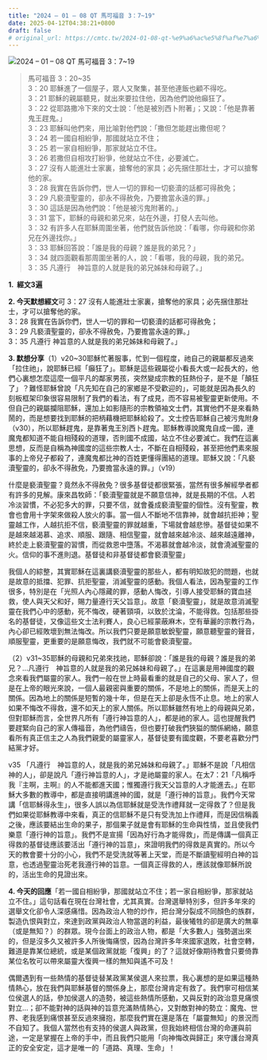 ```yaml
---
title: "2024 – 01 – 08 QT 馬可福音 3：7~19"
date: 2025-04-12T04:38:21+0800
draft: false
# original_url: https://cmtc.tw/2024-01-08-qt-%e9%a6%ac%e5%8f%af%e7%a6%8f%e9%9f%b3-3%ef%bc%9a719
---
```


![2024 – 01 – 08 QT 馬可福音 3：7~19](/images/qt.jpg  "2024 – 01 – 08 QT 馬可福音 3：7~19")

> 馬可福音 3：20~35  
> 3：20 耶穌進了一個屋子，眾人又聚集，甚至他連飯也顧不得吃。  
> 3：21 耶穌的親屬聽見，就出來要拉住他，因為他們說他癲狂了。  
> 3：22 從耶路撒冷下來的文士說：「他是被別西卜附著」；又說：「他是靠著鬼王趕鬼。」  
> 3：23 耶穌叫他們來，用比喻對他們說：「撒但怎能趕出撒但呢？  
> 3：24 若一國自相紛爭，那國就站立不住；  
> 3：25 若一家自相紛爭，那家就站立不住。  
> 3：26 若撒但自相攻打紛爭，他就站立不住，必要滅亡。  
> 3：27 沒有人能進壯士家裏，搶奪他的家具；必先捆住那壯士，才可以搶奪他的家。  
> 3：28 我實在告訴你們，世人一切的罪和一切褻瀆的話都可得赦免；  
> 3：29 凡褻瀆聖靈的，卻永不得赦免，乃要擔當永遠的罪。」  
> 3：30 這話是因為他們說：「他是被污鬼附著的。」  
> 3：31 當下，耶穌的母親和弟兄來，站在外邊，打發人去叫他。  
> 3：32 有許多人在耶穌周圍坐著，他們就告訴他說：「看哪，你母親和你弟兄在外邊找你。」  
> 3：33 耶穌回答說：「誰是我的母親？誰是我的弟兄？」  
> 3：34 就四面觀看那周圍坐著的人，說：「看哪，我的母親，我的弟兄。  
> 3：35 凡遵行　神旨意的人就是我的弟兄姊妹和母親了。」

**1.  經文3遍**

**2. 今天默想經文**可 3：27 沒有人能進壯士家裏，搶奪他的家具；必先捆住那壯士，才可以搶奪他的家。  
3：28 我實在告訴你們，世人一切的罪和一切褻瀆的話都可得赦免；  
3：29 凡褻瀆聖靈的，卻永不得赦免，乃要擔當永遠的罪。」  
3：35 凡遵行 神旨意的人就是我的弟兄姊妹和母親了。」

**3. 默想分享**（1）v20~30耶穌忙著服事，忙到一個程度，祂自己的親屬都反過來「拉住祂」，說耶穌已經「癲狂了」。耶穌是這些親屬從小看長大或一起長大的，他們心裏想怎麼這麼一個平凡的鄰家男孩，突然變成宗教的狂熱份子，是不是「顛狂了」？難怪耶穌曾說「凡先知在自己的家鄉是不受歡迎的」，可能就是因為長久的刻板框架印象很容易限制了我們的看法，有了成見，而不容易被聖靈更新使用。不但自己的親屬攔阻耶穌，還加上如影隨形的宗教領袖文士們，其實他們不是來看熱鬧的，而是想要找到耶穌的把柄藉機把耶穌給殺了。文士控告耶穌自己被污鬼附身（v30），所以耶穌趕鬼，是靠著鬼王別西卜趕鬼。耶穌教導說魔鬼自成一國，連魔鬼都知道不能自相殘殺的道理，否則國不成國，站立不住必要滅亡。我們在這裏思想，反而是自稱為神國度的這些宗教人士，不斷在自相殘殺，甚至把他們素來服事的上帝兒子都殺了，連魔鬼都比神的百姓更懂得團結的道理。耶穌又說：「凡褻瀆聖靈的，卻永不得赦免，乃要擔當永遠的罪。」（v19）

什麼是褻瀆聖靈？竟然永不得赦免？很多基督徒都很緊張，當然有很多解經學者都有許多的見解。康來昌牧師：「褻瀆聖靈就是不願意信神，就是長期的不信。人若冷淡習慣，不必犯多大的罪，只要不信，就會養成褻瀆聖靈的個性。沒有聖靈，教會也會用十字架來做殺人放火的事。當一個人不斷地不信靠神，就會越抗拒神；聖靈越工作，人越抗拒不信，褻瀆聖靈的罪就越重，下場就會越悲慘。基督徒如果不是越來越渴慕、追求、順服、跟隨、相信聖靈，就會越來越冷淡、越來越遠離神，終於走上褻瀆聖靈的習慣，而從救恩中墮落。不渴慕就會越冷淡，就會澆滅聖靈的火。信仰的事不進則退。基督徒和非基督徒都會褻瀆聖靈」

我個人的綜整，其實耶穌在這裏講褻瀆聖靈的那些人，都有明知故犯的問題，也就是故意的抵擋、犯罪、抗拒聖靈，消滅聖靈的感動。我個人看法，因為聖靈的工作很多，特別是在「光照人內心隱藏的罪，感動人悔改，引導人接受耶穌的寶血拯救，使人與天父和好，賜力量遵行天父旨意」。故意「褻瀆聖靈」，就是故意消滅聖靈在我們心中的感動，死不悔改，硬著頸項，以致於沈淪，不能得救。包括那些掛名的基督徒，又像這些文士法利賽人，良心已經蒙蔽麻木，空有華麗的宗教行為，內心卻已經敗壞到無法悔改。所以我們只要是願意敏銳聖靈，願意聽聖靈的聲音，順服聖靈，更重要的是願意悔改，我們就不可能會褻瀆聖靈。

（2）v31~35耶穌的母親和兄弟來找祂，耶穌卻說：「誰是我的母親？誰是我的弟兄？…凡遵行　神旨意的人就是我的弟兄姊妹和母親了。」在這裏是用神國度的觀念來看我們屬靈的家人。我們一般在世上時最看重的就是自己的父母、家人了，但是在上帝的眼光來說，一個人最親密與重要的關係，不是地上的關係，而是天上的關係。因為地上的關係是短暫的幾十年，但是在天上卻是永恆不止息。地上的家人如果不悔改不得救，還不如天上的家人關係。所以耶穌雖然有地上的母親與兄弟，但對耶穌而言，全世界凡所有「遵行神旨意的人」，都是祂的家人。這也提醒我們要趕緊向自己的家人傳福音，為他們禱告，但也要打破我們狹獈的關係網絡，願意看所有真正信主之人為我們親愛的屬靈家人，基督徒要有國度觀，不要老喜歡分門結黨才好。

v35 「凡遵行　神旨意的人，就是我的弟兄姊妹和母親了。」耶穌不是說「凡相信神的人」，卻是說凡「遵行神旨意的人」，才是祂屬靈的家人。在太7：21「凡稱呼我『主啊，主啊』的人不能都進天國；惟獨遵行我天父旨意的人才能進去。」在耶穌大多數的教導中，都是直接明講進神的國，就是「遵行神的旨意」。我們今天常講「信耶穌得永生」，很多人誤以為信耶穌就是受洗作禮拜就一定得救了？但是我們如果從耶穌教導中來看，真正的信耶穌不是只有受洗加上作禮拜，而是因信稱義之後，應該要結出生命的果子，那個果子就是會有耶穌的生命與性情，並且使我們樂意「遵行神的旨意」。我們不是宣揚「因為好行為才能得救」，而是傳講一個真正得救的基督徒應該要活出「遵行神的旨意」，來證明我們的得救是真實的。所以今天的教會要十分的小心，我們不是受洗就等著上天堂，而是不斷讀聖經明白神的旨意，也透過聖靈治死老我遵行神的旨意。一個真正得救的人，應該就像耶穌所說的，活出生命的見證出來。

**4. 今天的回應**「若一國自相紛爭，那國就站立不住；若一家自相紛爭，那家就站立不住。」這句話看在現在台灣社會，尤其真實。台灣選舉特別多，但許多年來的選舉文化卻令人深感痛惜。因為政治人物的炒作，把台灣分裂成不同顏色的族群，製造仇恨與對立，來達到政黨與政治人物當選的利益，最後犧牲的卻是廣大的無辜（或是無知？）的群眾。現今台面上的政治人物，都是「大多數人」強勢選出來的，但是沒多久又被許多人所後悔痛恨，因為台灣許多年來國家退敗，社會空轉，難道是靠某位總統，或是某個政黨就能「復興」的了？這就好像期待教會只要倚靠某位名牧可以帶來屬靈大復興一樣的無知與遙不可及！

偶爾遇到有一些熱情的基督徒替某政黨某侯選人來拉票，我心裏想的是如果這種熱情熱心，放在我們與耶穌基督的關係身上，那麼台灣肯定有救了。我們寧可相信某位侯選人的話，參加侯選人的造勢，被這些熱情所感動，又與反對的政治意見痛恨對立…；卻不能對神的話與神的旨意充滿熱情熱心，又對敵對神的勢立：魔鬼、世界、老我感到痛恨甚至反過來擁抱，那麼我們實在還是落在「屬靈無知」的景況而不自知了。我個人當然也有支持的侯選人與政黨，但我始終相信台灣的命運與前途，一定是掌握在上帝的手中，而且我們只能用「向神悔改與歸正」來守護台灣真正的安全安定，這才是唯一的「道路、真理、生命」！